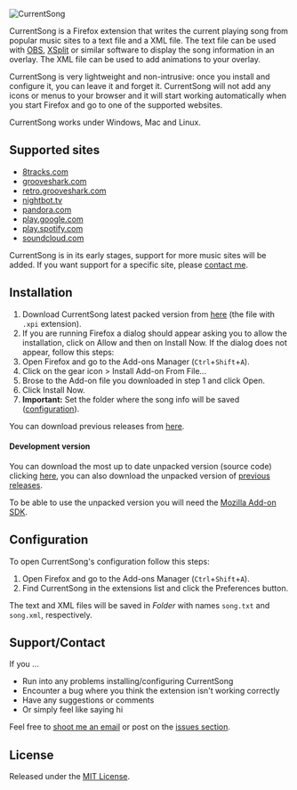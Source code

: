 ![CurrentSong](https://raw.githubusercontent.com/PacoHobi/CurrentSong/master/img/header.png)

CurrentSong is a Firefox extension that writes the current playing song from popular music sites to a text file and a XML file. The text file can be used with [OBS](https://obsproject.com), [XSplit](https://www.xsplit.com) or similar software to display the song information in an overlay. The XML file can be used to add animations to your overlay.

CurrentSong is very lightweight and non-intrusive: once you install and configure it, you can leave it and forget it. CurrentSong will not add any icons or menus to your browser and it will start working automatically when you start Firefox and go to one of the supported websites.

CurrentSong works under Windows, Mac and Linux.

Supported sites
---------------
+ [8tracks.com](http://8tracks.com)
+ [grooveshark.com](http://grooveshark.com)
+ [retro.grooveshark.com](http://retro.grooveshark.com)
+ [nightbot.tv](http://nightbot.tv/autodj)
+ [pandora.com](http://pandora.com)
+ [play.google.com](http://play.google.com/music)
+ [play.spotify.com](http://play.spotify.com)
+ [soundcloud.com](http://soundcloud.com)

CurrentSong is in its early stages, support for more music sites will be added. If you want support for a specific site, please [contact me](mailto:hey@pacohobi.com).

Installation
------------
1. Download CurrentSong latest packed version from [here](https://github.com/PacoHobi/CurrentSong/releases/latest) (the file with `.xpi` extension).
2. If you are running Firefox a dialog should appear asking you to allow the installation, click on Allow and then on Install Now. If the dialog does not appear, follow this steps:
  1. Open Firefox and go to the Add-ons Manager (`Ctrl`+`Shift`+`A`).
  2. Click on the gear icon > Install Add-on From File...
  3. Brose to the Add-on file you downloaded in step 1 and click Open.
  4. Click Install Now.
3. **Important:** Set the folder where the song info will be saved ([configuration](#configuration)).

You can download previous releases from [here](https://github.com/PacoHobi/CurrentSong/tags).

#### Development version
You can download the most up to date unpacked version (source code) clicking [here](https://github.com/PacoHobi/CurrentSong/archive/master.zip), you can also download the unpacked version of [previous releases](https://github.com/PacoHobi/CurrentSong/tags).

To be able to use the unpacked version you will need the [Mozilla Add-on SDK](https://developer.mozilla.org/en-US/Add-ons/SDK/Tutorials/Installation).

Configuration
-------------
To open CurrentSong's configuration follow this steps:

1. Open Firefox and go to the Add-ons Manager (`Ctrl`+`Shift`+`A`).
2. Find CurrentSong in the extensions list and click the Preferences button.

The text and XML files will be saved in _Folder_ with names `song.txt` and `song.xml`, respectively.

Support/Contact
---------------
If you ...

- Run into any problems installing/configuring CurrentSong
- Encounter a bug where you think the extension isn't working correctly
- Have any suggestions or comments
- Or simply feel like saying hi

Feel free to [shoot me an email](mailto:hey@pacohobi.com) or post on the [issues section](https://github.com/PacoHobi/CurrentSong/issues).

License
-------
Released under the [MIT License](https://github.com/PacoHobi/CurrentSong/blob/master/LICENSE).
